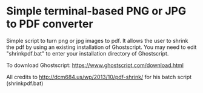 # Simple terminal-based PNG or JPG to PDF converter
Simple script to turn png or jpg images to pdf. It allows the user to shrink the pdf by using an existing installation of Ghostscript. You may need to edit "shrinkpdf.bat" to enter your installation directory of Ghostscript.

To download Ghostscript: https://www.ghostscript.com/download.html

All credits to http://dcm684.us/wp/2013/10/pdf-shrink/ for his batch script (shrinkpdf.bat)
